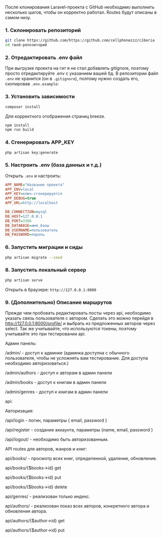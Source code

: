 После клонирования Laravel-проекта с GitHub необходимо выполнить несколько шагов, чтобы он корректно работал. Routes будут описаны в самом низу.

### 1. **Склонировать репозиторий**
```sh
git clone https://github.com/https://github.com/cellphonezzz/ciberia
cd твой-репозиторий
```

### 2. **Отредактировать .env файл**
При выгрузке проекта на гит я не стал добавлять gitignore, поэтому просто отредактируйте .env с указанием вашей бд.
В репозитории файл `.env` не хранится (он в `.gitignore`), поэтому нужно создать его, скопировав `.env.example`:


### 3. **Установить зависимости**
```sh
composer install
```
Для корректного отображения страниц breeze.
```sh
npm install
npm run build
```

### 4. **Сгенерировать APP_KEY**
```sh
php artisan key:generate
```

### 5. **Настроить .env (база данных и т.д.)**
Открыть `.env` и настроить:
```ini
APP_NAME="Название проекта"
APP_ENV=local
APP_KEY=ключ-сгенерируется
APP_DEBUG=true
APP_URL=http://localhost

DB_CONNECTION=mysql
DB_HOST=127.0.0.1
DB_PORT=3306
DB_DATABASE=имя_базы
DB_USERNAME=пользователь
DB_PASSWORD=пароль
```

### 6. **Запустить миграции и сиды**
```sh
php artisan migrate --seed
```

### 8. **Запустить локальный сервер**
```sh
php artisan serve
```
Открыть в браузере: `http://127.0.0.1:8000`

### 9. **(Дополнительно) Описание маршрутов**

Прежде чем пробовать редактировать посты через api, необходимо указать связь пользователя с автором. Сделать это можно перейдя в http://127.0.0.1:8000/profile/ и выбрать из предложенных авторов через select. Так же учитывайте, что используются токены, поэтому учитывайте это при тестировании api.

Админ панель:

/admin/ - доступ к админке (админка доступна с обычного пользователя, чтобы не усложнять вам тестирование. Для доступа необходимо авторизоваться.)

/admin/authors - доступ к авторам в админ панели

/admin/books - доступ к книгам в админ панели

/admin/genres - доступ к книгам в админ панели

api: 

Авторизация: 

/api/login - логин, параметры { email, password }

/api/register - создание аккаунта, параметры {name, email, password }

/api/logout/ - необходимо быть авторизованным. 

API routes для авторов, жанров и книг:

api/books/ - просмотр всех книг, определенной, удаление, обновление.

api/books/{$books->id} get

api/books/{$books->id} put

api/books/{$books->id} delete


api/genres/ - реализован только индекс.

api/authors/ -  реализован показ всех авторов, конкретного автора и обновления автора.

api/authors/{$author->id} get

api/authors/{$author->id} put


